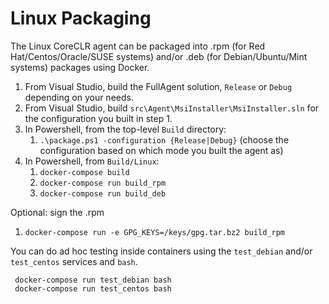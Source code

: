 # Linux Packaging

The Linux CoreCLR agent can be packaged into .rpm (for Red Hat/Centos/Oracle/SUSE systems) and/or .deb (for Debian/Ubuntu/Mint systems) packages using Docker.

1. From Visual Studio, build the FullAgent solution, `Release` or `Debug` depending on your needs.
2. From Visual Studio, build `src\Agent\MsiInstaller\MsiInstaller.sln` for the configuration you built in step 1.
3. In Powershell, from the top-level `Build` directory:
      1. `.\package.ps1 -configuration {Release|Debug}` (choose the configuration based on which mode you built the agent as)
4. In Powershell, from `Build/Linux`:
      1. `docker-compose build`
      2. `docker-compose run build_rpm`
      3. `docker-compose run build_deb`

Optional: sign the .rpm

1. `docker-compose run -e GPG_KEYS=/keys/gpg.tar.bz2 build_rpm`

You can do ad hoc testing inside containers using the `test_debian` and/or `test_centos` services and `bash`.

     docker-compose run test_debian bash
     docker-compose run test_centos bash
